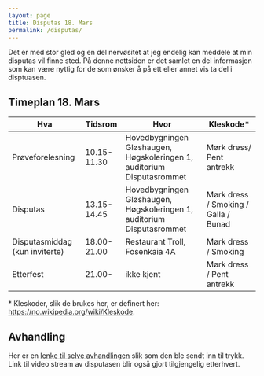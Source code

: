 ```yaml
---
layout: page
title: Disputas 18. Mars
permalink: /disputas/
---
```


Det er med stor gled og en del nervøsitet at jeg endelig kan meddele at min disputas vil finne sted. På denne nettsiden er det samlet en del informasjon som kan være nyttig for de som ønsker å på ett eller annet vis ta del i disptuasen.

## Timeplan 18. Mars

| Hva              | Tidsrom     | Hvor                       | Kleskode* |
|------------------|-------------|---------------------------------|----------|
| Prøveforelesning | 10.15-11.30 | Hovedbygningen Gløshaugen, Høgskoleringen 1, auditorium Disputasrommet  | Mørk dress/ Pent antrekk|
| Disputas         | 13.15-14.45 | Hovedbygningen Gløshaugen, Høgskoleringen 1, auditorium Disputasrommet  | Mørk dress / Smoking / Galla / Bunad |
| Disputasmiddag (kun inviterte) | 18.00-21.00 | Restaurant Troll, Fosenkaia 4A| Mørk dress / Smoking         |
| Etterfest        | 21.00-      | ikke kjent  | Mørk dress / Pent antrekk    |

\* Kleskoder, slik de brukes her, er definert her: https://no.wikipedia.org/wiki/Kleskode.

## Avhandling
Her er en [lenke til selve avhandlingen](https://studntnu-my.sharepoint.com/:b:/g/personal/sivertba_ntnu_no/Eb1DQc1oUDNFnLi_WCWjH_MB14J286cNqmO1v__yO2XCkQ?e=i4E8GV) slik som den ble sendt inn til trykk.
Link til video stream av disputasen blir også gjort tilgjengelig etterhvert.  

<!---  ## Thesis
Here the thesis will be made available.
A link to the presentation used during the defence is also given here. --->

